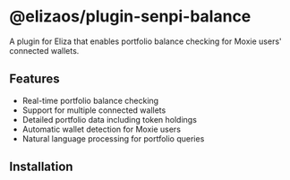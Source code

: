 # @elizaos/plugin-senpi-balance

A plugin for Eliza that enables portfolio balance checking for Moxie users' connected wallets.

## Features

- Real-time portfolio balance checking
- Support for multiple connected wallets
- Detailed portfolio data including token holdings
- Automatic wallet detection for Moxie users
- Natural language processing for portfolio queries

## Installation
